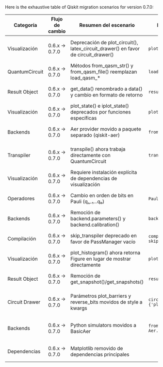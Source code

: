 Here is the exhaustive table of Qiskit migration scenarios for version 0.7.0:

| Categoría | Flujo de cambio | Resumen del escenario | Ejemplo de código (Origen) | Ejemplo de código (Destino) | Grado de dificultad | Afectación (SE/QSE) | Referencia |
|-----------|-----------------|-----------------------|----------------------------|----------------------------|---------------------|----------------------|------------|
| Visualización | 0.6.x → 0.7.0 | Deprecación de plot_circuit(), latex_circuit_drawer() en favor de circuit_drawer() | `plot_circuit(circuit)` | `circuit_drawer(circuit)` | Baja (Reemplazo directo) | QSE (Cambio en visualización cuántica) | [Release Notes](https://docs.quantum.ibm.com/api/qiskit/release-notes/0.7) |
| QuantumCircuit | 0.6.x → 0.7.0 | Métodos from_qasm_str() y from_qasm_file() reemplazan load_qasm_* | `load_qasm_file('file.qasm')` | `QuantumCircuit.from_qasm_file('file.qasm')` | Baja (Cambio de función a método) | QSE (Construcción de circuitos) | [Release Notes](https://docs.quantum.ibm.com/api/qiskit/release-notes/0.7) |
| Result Object | 0.6.x → 0.7.0 | get_data() renombrado a data() y cambio en formato de retorno | `result.get_data()['unitary']` | `result.data()['unitary']` o `result.get_unitary()` | Moderada (Cambio en API y formato) | QSE (Procesamiento de resultados) | [Release Notes](https://docs.quantum.ibm.com/api/qiskit/release-notes/0.7) |
| Visualización | 0.6.x → 0.7.0 | plot_state() e iplot_state() deprecados por funciones específicas | `plot_state(rho, method='city')` | `plot_state_city(rho)` | Baja (Reemplazo directo) | QSE (Visualización de estados) | [Release Notes](https://docs.quantum.ibm.com/api/qiskit/release-notes/0.7) |
| Backends | 0.6.x → 0.7.0 | Aer provider movido a paquete separado (qiskit-aer) | `from qiskit import Aer` | `pip install qiskit-aer` + `from qiskit_aer import Aer` | Alta (Cambio en instalación) | SE (Configuración de entorno) | [Release Notes](https://docs.quantum.ibm.com/api/qiskit/release-notes/0.7) |
| Transpiler | 0.6.x → 0.7.0 | transpile() ahora trabaja directamente con QuantumCircuit | `transpile_dag(dag)` | `transpile(circuit)` | Moderada (Cambio en tipo de entrada/salida) | QSE (Flujo de compilación) | [Release Notes](https://docs.quantum.ibm.com/api/qiskit/release-notes/0.7) |
| Visualización | 0.6.x → 0.7.0 | Requiere instalación explícita de dependencias de visualización |  | `pip install qiskit-terra[visualization]` | Baja (Requiere acción adicional) | SE (Gestión de dependencias) | [Release Notes](https://docs.quantum.ibm.com/api/qiskit/release-notes/0.7) |
| Operadores | 0.6.x → 0.7.0 | Cambio en orden de bits en Pauli (qₙ₋₁...q₀) | `Pauli('XZ')` (viejo orden) | `Pauli('XZ')` (nuevo orden) | Alta (Cambio semántico) | QSE (Operaciones cuánticas) | [Release Notes](https://docs.quantum.ibm.com/api/qiskit/release-notes/0.7) |
| Backends | 0.6.x → 0.7.0 | Remoción de backend.parameters() y backend.calibration() | `backend.parameters()` | `backend.properties()` | Moderada (Reemplazo de API) | QSE (Acceso a propiedades) | [Release Notes](https://docs.quantum.ibm.com/api/qiskit/release-notes/0.7) |
| Compilación | 0.6.x → 0.7.0 | skip_transpiler deprecado en favor de PassManager vacío | `compile(..., skip_transpiler=True)` | `compile(..., pass_manager=PassManager())` | Baja (Reemplazo directo) | QSE (Control de compilación) | [Release Notes](https://docs.quantum.ibm.com/api/qiskit/release-notes/0.7) |
| Visualización | 0.6.x → 0.7.0 | plot_histogram() ahora retorna Figure en lugar de mostrar directamente | `plot_histogram(counts)` | `plot_histogram(counts).show()` | Baja (Cambio en flujo) | QSE (Visualización de resultados) | [Release Notes](https://docs.quantum.ibm.com/api/qiskit/release-notes/0.7) |
| Result Object | 0.6.x → 0.7.0 | Remoción de get_snapshot()/get_snapshots() | `result.get_snapshots()` | `result.data()['snapshots']` | Moderada (Cambio en API) | QSE (Acceso a snapshots) | [Release Notes](https://docs.quantum.ibm.com/api/qiskit/release-notes/0.7) |
| Circuit Drawer | 0.6.x → 0.7.0 | Parámetros plot_barriers y reverse_bits movidos de style a kwargs | `circuit_drawer(..., style={'plot_barriers':True})` | `circuit_drawer(..., plot_barriers=True)` | Baja (Reubicación de parámetros) | QSE (Visualización de circuitos) | [Release Notes](https://docs.quantum.ibm.com/api/qiskit/release-notes/0.7) |
| Backends | 0.6.x → 0.7.0 | Python simulators movidos a BasicAer | `from qiskit import Aer; Aer.get_backend('qasm_simulator')` | `from qiskit import BasicAer; BasicAer.get_backend('qasm_simulator')` | Moderada (Reubicación de módulo) | QSE (Configuración de simuladores) | [Release Notes](https://docs.quantum.ibm.com/api/qiskit/release-notes/0.7) |
| Dependencias | 0.6.x → 0.7.0 | Matplotlib removido de dependencias principales |  | `pip install matplotlib` (requerido para visualización) | Baja (Requiere acción adicional) | SE (Gestión de dependencias) | [Release Notes](https://docs.quantum.ibm.com/api/qiskit/release-notes/0.7) |